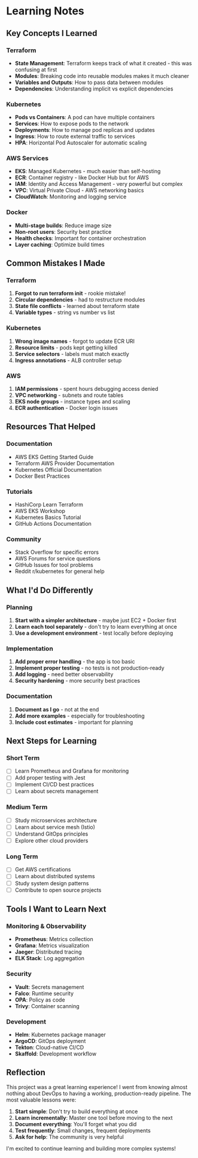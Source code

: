 # Learning Notes

## Key Concepts I Learned

### Terraform
- **State Management**: Terraform keeps track of what it created - this was confusing at first
- **Modules**: Breaking code into reusable modules makes it much cleaner
- **Variables and Outputs**: How to pass data between modules
- **Dependencies**: Understanding implicit vs explicit dependencies

### Kubernetes
- **Pods vs Containers**: A pod can have multiple containers
- **Services**: How to expose pods to the network
- **Deployments**: How to manage pod replicas and updates
- **Ingress**: How to route external traffic to services
- **HPA**: Horizontal Pod Autoscaler for automatic scaling

### AWS Services
- **EKS**: Managed Kubernetes - much easier than self-hosting
- **ECR**: Container registry - like Docker Hub but for AWS
- **IAM**: Identity and Access Management - very powerful but complex
- **VPC**: Virtual Private Cloud - AWS networking basics
- **CloudWatch**: Monitoring and logging service

### Docker
- **Multi-stage builds**: Reduce image size
- **Non-root users**: Security best practice
- **Health checks**: Important for container orchestration
- **Layer caching**: Optimize build times

## Common Mistakes I Made

### Terraform
1. **Forgot to run terraform init** - rookie mistake!
2. **Circular dependencies** - had to restructure modules
3. **State file conflicts** - learned about terraform state
4. **Variable types** - string vs number vs list

### Kubernetes
1. **Wrong image names** - forgot to update ECR URI
2. **Resource limits** - pods kept getting killed
3. **Service selectors** - labels must match exactly
4. **Ingress annotations** - ALB controller setup

### AWS
1. **IAM permissions** - spent hours debugging access denied
2. **VPC networking** - subnets and route tables
3. **EKS node groups** - instance types and scaling
4. **ECR authentication** - Docker login issues

## Resources That Helped

### Documentation
- AWS EKS Getting Started Guide
- Terraform AWS Provider Documentation
- Kubernetes Official Documentation
- Docker Best Practices

### Tutorials
- HashiCorp Learn Terraform
- AWS EKS Workshop
- Kubernetes Basics Tutorial
- GitHub Actions Documentation

### Community
- Stack Overflow for specific errors
- AWS Forums for service questions
- GitHub Issues for tool problems
- Reddit r/kubernetes for general help

## What I'd Do Differently

### Planning
1. **Start with a simpler architecture** - maybe just EC2 + Docker first
2. **Learn each tool separately** - don't try to learn everything at once
3. **Use a development environment** - test locally before deploying

### Implementation
1. **Add proper error handling** - the app is too basic
2. **Implement proper testing** - no tests is not production-ready
3. **Add logging** - need better observability
4. **Security hardening** - more security best practices

### Documentation
1. **Document as I go** - not at the end
2. **Add more examples** - especially for troubleshooting
3. **Include cost estimates** - important for planning

## Next Steps for Learning

### Short Term
- [ ] Learn Prometheus and Grafana for monitoring
- [ ] Add proper testing with Jest
- [ ] Implement CI/CD best practices
- [ ] Learn about secrets management

### Medium Term
- [ ] Study microservices architecture
- [ ] Learn about service mesh (Istio)
- [ ] Understand GitOps principles
- [ ] Explore other cloud providers

### Long Term
- [ ] Get AWS certifications
- [ ] Learn about distributed systems
- [ ] Study system design patterns
- [ ] Contribute to open source projects

## Tools I Want to Learn Next

### Monitoring & Observability
- **Prometheus**: Metrics collection
- **Grafana**: Metrics visualization
- **Jaeger**: Distributed tracing
- **ELK Stack**: Log aggregation

### Security
- **Vault**: Secrets management
- **Falco**: Runtime security
- **OPA**: Policy as code
- **Trivy**: Container scanning

### Development
- **Helm**: Kubernetes package manager
- **ArgoCD**: GitOps deployment
- **Tekton**: Cloud-native CI/CD
- **Skaffold**: Development workflow

## Reflection

This project was a great learning experience! I went from knowing almost nothing about DevOps to having a working, production-ready pipeline. The most valuable lessons were:

1. **Start simple**: Don't try to build everything at once
2. **Learn incrementally**: Master one tool before moving to the next
3. **Document everything**: You'll forget what you did
4. **Test frequently**: Small changes, frequent deployments
5. **Ask for help**: The community is very helpful

I'm excited to continue learning and building more complex systems!
